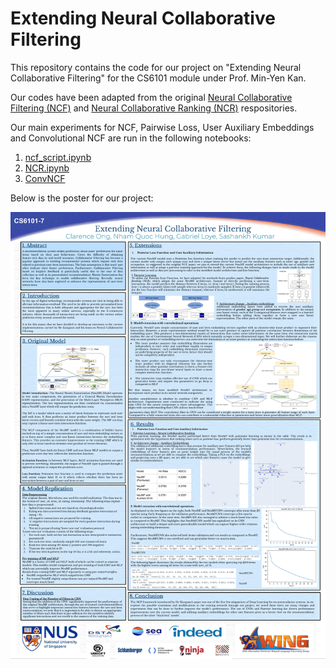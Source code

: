# Extending Neural Collaborative Filtering

This repository contains the code for our project on "Extending Neural Collaborative Filtering" for the CS6101 module under Prof. Min-Yen Kan.

Our codes have been adapted from the original [Neural Collaborative Filtering (NCF)](https://github.com/hexiangnan/neural_collaborative_filtering) and [Neural Collaborative Ranking (NCR)](https://github.com/Songbo729066989/NCR) respositories.

Our main experiments for NCF, Pairwise Loss, User Auxiliary Embeddings and Convolutional NCF are run in the following notebooks:

1. [ncf_script.ipynb](ncf_script.ipynb)
2. [NCR.ipynb](NCR/NCR.ipynb)
3. [ConvNCF](ConvNCF.ipynb)

Below is the poster for our project:

![Poster](assets/CS6101_Neural_Collaborative_Filtering_Poster.png)